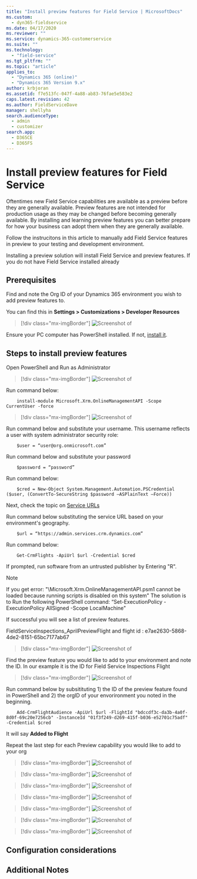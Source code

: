```yaml
---
title: "Install preview features for Field Service | MicrosoftDocs"
ms.custom: 
  - dyn365-fieldservice
ms.date: 04/17/2020
ms.reviewer: ""
ms.service: dynamics-365-customerservice
ms.suite: ""
ms.technology: 
  - "field-service"
ms.tgt_pltfrm: ""
ms.topic: "article"
applies_to: 
  - "Dynamics 365 (online)"
  - "Dynamics 365 Version 9.x"
author: krbjoran
ms.assetid: f7e513fc-047f-4a88-ab83-76fae5e583e2
caps.latest.revision: 42
ms.author: FieldServiceDave
manager: shellyha
search.audienceType: 
  - admin
  - customizer
search.app: 
  - D365CE
  - D365FS
---
```


# Install preview features for Field Service

Oftentimes new Field Service capabilities are available as a preview before they are generally available. Preview features are not intended for production usage as they may be changed before becoming generally available. By installing and learning preview features you can better prepare for how your business can adopt them when they are generally available.

Follow the instrucitons in this article to manually add Field Service features in preview to your testing and development environment.

Installing a preview solution will install Field Service and preview features. If you do not have Field Service installed already


## Prerequisites

Find and note the Org ID of your Dynamics 365 environment you wish to add preview features to.

You can find this in **Settings > Customizations > Developer Resources**


> [!div class="mx-imgBorder"]
> ![Screenshot of ](./media/preview-orgid.png)




Ensure your PC computer has PowerShell installed. If not, [install it](https://docs.microsoft.com/en-us/powershell/scripting/install/installing-powershell?view=powershell-7).



## Steps to install preview features

Open PowerShell and Run as Administrator

> [!div class="mx-imgBorder"]
> ![Screenshot of ](./media/preview-powershell.png)



Run command below:

        install-module Microsoft.Xrm.OnlineManagementAPI -Scope CurrentUser -force 

> [!div class="mx-imgBorder"]
> ![Screenshot of ](./media/preview-powershell-run-first-command.png)



Run command below and substitute your username. This username reflects a user with system administrator security role:

        $user = “user@org.onmicrosoft.com”   

Run command below and substitute your password

        $password = “password” 

Run command below:

        $cred = New-Object System.Management.Automation.PSCredential ($user, (ConvertTo-SecureString $password –ASPlainText –Force)) 


Next, check the topic on [Service URLs](https://docs.microsoft.com/en-us/powerapps/developer/common-data-service/online-management-api/get-started-online-management-api#service-url)

Run command below substituting the service URL based on your environment's geography.

        $url = “https://admin.services.crm.dynamics.com” 


Run command below:

        Get-CrmFlights -ApiUrl $url -Credential $cred  

If prompted, run software from an untrusted publisher by Entering "R".

> [!Note]
> If you get error: "\Microsoft.Xrm.OnlineManagementAPI.psm1 cannot be loaded because running scripts is disabled on this system" The solution is to Run the following PowerShell command: “Set-ExecutionPolicy -ExecutionPolicy AllSigned -Scope LocalMachine" 

If successful you will see a list of preview features. 

FieldServiceInspections_AprilPreviewFlight and flight id : e7ae2630-5868-4de2-8151-65bc7177ab67

> [!div class="mx-imgBorder"]
> ![Screenshot of ](./media/preview-powershell-previewlist.png)



Find the preview feature you would like to add to your environment and note the ID. In our example it is the ID for Field Service Inspections Flight

> [!div class="mx-imgBorder"]
> ![Screenshot of ](./media/preview-powershell-flightid-orgid.png)

Run command below by subsitituting 1) the ID of the preview feature found in PowerShell and 2) the orgID of your envorironment you noted in the beginning.

        Add-CrmFlightAudience -ApiUrl $url -FlightId "bdccdf3c-da3b-4a0f-8d0f-69c20e7256cb" -InstanceId "01f3f249-d269-415f-b036-e52701c75adf" -Credential $cred 

It will say **Added to Flight**

Repeat the last step for each Preview capability you would like to add to your org





> [!div class="mx-imgBorder"]
> ![Screenshot of ](./media/preview-environment-before.png)


> [!div class="mx-imgBorder"]
> ![Screenshot of ](./media/preview-admin2.png)


> [!div class="mx-imgBorder"]
> ![Screenshot of ](./media/preview-admin3.png)


> [!div class="mx-imgBorder"]
> ![Screenshot of ](./media/preview-admin4.png)


> [!div class="mx-imgBorder"]
> ![Screenshot of ](./media/preview-admin5.png)


> [!div class="mx-imgBorder"]
> ![Screenshot of ](./media/preview-environment-before.png)


> [!div class="mx-imgBorder"]
> ![Screenshot of ](./media/preview-environment-after-powerapps-admin.png)

## Configuration considerations
## Additional Notes
